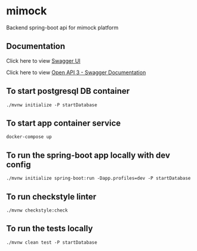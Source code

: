 # mimock

Backend spring-boot api for mimock platform

## Documentation

Click here to view [Swagger UI](http://localhost:8080/swagger-ui/index.html)

Click here to view [Open API 3 - Swagger Documentation](http://localhost:8080/v3/api-docs/)

## To start postgresql DB container

```shell
./mvnw initialize -P startDatabase
```

## To start app container service

```shell
docker-compose up
```

## To run the spring-boot app locally with dev config

```shell
./mvnw initialize spring-boot:run -Dapp.profiles=dev -P startDatabase
```
## To run checkstyle linter

```shell
./mvnw checkstyle:check
```

## To run the tests locally

```shell
./mvnw clean test -P startDatabase 
```
